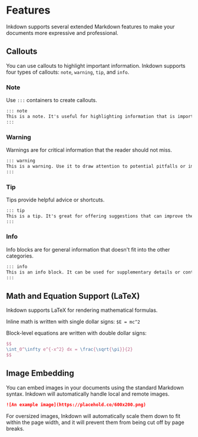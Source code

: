 # Features

Inkdown supports several extended Markdown features to make your documents more expressive and professional.

## Callouts

You can use callouts to highlight important information. Inkdown supports four types of callouts: `note`, `warning`, `tip`, and `info`.

### Note

Use `:::` containers to create callouts.

```markdown
::: note
This is a note. It's useful for highlighting information that is important but not critical.
:::
```

### Warning

Warnings are for critical information that the reader should not miss.

```markdown
::: warning
This is a warning. Use it to draw attention to potential pitfalls or important caveats.
:::
```

### Tip

Tips provide helpful advice or shortcuts.

```markdown
::: tip
This is a tip. It's great for offering suggestions that can improve the reader's workflow.
:::
```

### Info

Info blocks are for general information that doesn't fit into the other categories.

```markdown
::: info
This is an info block. It can be used for supplementary details or context.
:::
```

## Math and Equation Support (LaTeX)

Inkdown supports LaTeX for rendering mathematical formulas.

Inline math is written with single dollar signs: `$E = mc^2`

Block-level equations are written with double dollar signs:

```latex
$$
\int_0^\infty e^{-x^2} dx = \frac{\sqrt{\pi}}{2}
$$
```

## Image Embedding

You can embed images in your documents using the standard Markdown syntax. Inkdown will automatically handle local and remote images.

```markdown
![An example image](https://placehold.co/600x200.png)
```

For oversized images, Inkdown will automatically scale them down to fit within the page width, and it will prevent them from being cut off by page breaks.
